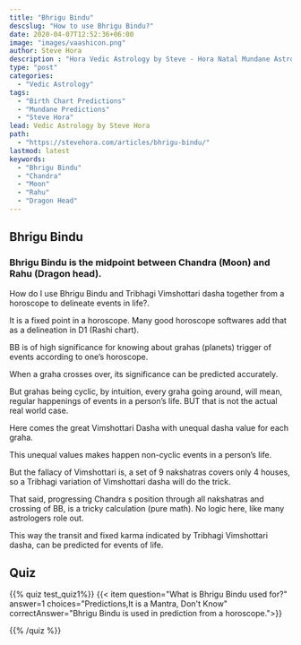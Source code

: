 ```yaml
---
title: "Bhrigu Bindu"
descslug: "How to use Bhrigu Bindu?"
date: 2020-04-07T12:52:36+06:00
image: "images/vaashicon.png"
author: Steve Hora
description : "Hora Vedic Astrology by Steve - Hora Natal Mundane Astrology Horoscope Reading Predictions Bhrigu Bindu"
type: "post"
categories: 
  - "Vedic Astrology"
tags:
  - "Birth Chart Predictions"
  - "Mundane Predictions"
  - "Steve Hora"
lead: Vedic Astrology by Steve Hora
path:
  - "https://stevehora.com/articles/bhrigu-bindu/"
lastmod: latest 
keywords:
  - "Bhrigu Bindu"
  - "Chandra"
  - "Moon"
  - "Rahu"
  - "Dragon Head"
---
```


## Bhrigu Bindu

### Bhrigu Bindu is the midpoint between Chandra (Moon) and Rahu (Dragon head).

How do I use Bhrigu Bindu and Tribhagi Vimshottari dasha together from a horoscope to delineate events in life?.

It is a fixed point in a horoscope. Many good horoscope softwares add that as a delineation in D1 (Rashi chart).

BB is of high significance for knowing about grahas (planets) trigger of events according to one’s horoscope.

When a graha crosses over, its significance can be predicted accurately.

But grahas being cyclic, by intuition, every graha going around, will mean, regular happenings of events in a person’s life. BUT that is not the actual real world case.

Here comes the great Vimshottari Dasha with unequal dasha value for each graha.

This unequal values makes happen non-cyclic events in a person’s life.

But the fallacy of Vimshottari is, a set of 9 nakshatras covers only 4 houses, so a Tribhagi variation of Vimshottari dasha will do the trick.

That said, progressing Chandra s position through all nakshatras and crossing of BB, is a tricky calculation (pure math). No logic here, like many astrologers role out.

This way the transit and fixed karma indicated by Tribhagi Vimshottari dasha, can be predicted for events of life.

## Quiz

{{% quiz test_quiz1%}}
{{< item question="What is Bhrigu Bindu used for?" answer=1 choices="Predictions,It is a Mantra, Don't Know" correctAnswer="Bhrigu Bindu is used in prediction from a horoscope.">}}

{{% /quiz %}}
